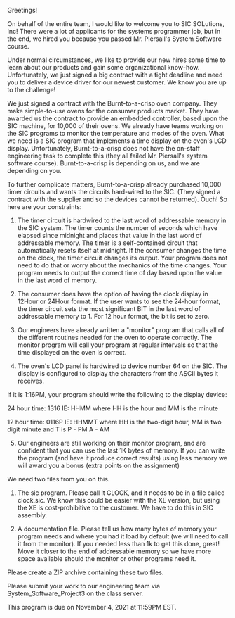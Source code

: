 Greetings!

On behalf of the entire team, I would like to welcome you to SIC SOLutions, Inc! There were a lot of applicants for the systems programmer job, but in the end, we hired you because you passed Mr. Piersall's System Software course. 

Under normal circumstances, we like to provide our new hires some time to learn about our products and gain some organizational know-how. Unfortunately, we just signed a big contract with a tight deadline and need you to deliver a device driver for our newest customer.  We know you are up to the challenge!

We just signed a contract with the Burnt-to-a-crisp oven company.  They make simple-to-use ovens for the consumer products market.  They have awarded us the contract to provide an embedded controller, based upon the SIC machine, for 10,000 of their ovens. We already have teams working on the SIC programs to monitor the temperature and modes of the oven.  What we need is a SIC program that implements a time display on the oven's LCD display. Unfortunately, Burnt-to-a-crisp does not have the on-staff engineering task to complete this (they all failed Mr. Piersall's system software course). Burnt-to-a-crisp is depending on us, and we are depending on you.

To further complicate matters, Burnt-to-a-crisp already purchased 10,000 timer circuits and wants the circuits hard-wired to the SIC. (They signed a contract with the supplier and so the devices cannot be returned). Ouch! So here are your constraints:

 

1. The timer circuit is hardwired to the last word of addressable memory in the SIC system. The timer counts the number of seconds which have elapsed since midnight and places that value in the last word of addressable memory.  The timer is a self-contained circuit that automatically resets itself at midnight.  If the consumer changes the time on the clock, the timer circuit changes its output. Your program does not need to do that or worry about the mechanics of the time changes. Your program needs to output the correct time of day based upon the value in the last word of memory.

2. The consumer does have the option of having the clock display in 12Hour or 24Hour format. If the user wants to see the 24-hour format, the timer circuit sets the most significant BIT in the last word of addressable memory to 1. For 12 hour format, the bit is set to zero.

3. Our engineers have already written a "monitor" program that calls all of the different routines needed for the oven to operate correctly. The monitor program will call your program at regular intervals so that the time displayed on the oven is correct. 

4. The oven's LCD panel is hardwired to device number 64 on the SIC. The display is configured to display the characters from the ASCII bytes it receives. 

If it is 1:16PM, your program should write the following to the display device:

24 hour time:   1316  IE:  HHMM    where HH is the hour and MM is the minute

12 hour time:   0116P  IE: HHMMT where HH is the two-digit hour, MM is two digit minute and T is P - PM A - AM

5. Our engineers are still working on their monitor program, and are confident that you can use the last 1K bytes of memory. If you can write the program (and have it produce correct results) using less memory we will award you a bonus (extra points on the assignment)

 

We need two files from you on this.

1. The sic program. Please call it CLOCK, and it needs to be in a file called clock.sic. We know this could be easier with the XE version, but using the XE is cost-prohibitive to the customer. We have to do this in SIC assembly. 

2. A documentation file.  Please tell us how many bytes of memory your program needs and where you had it load by default (we will need to call it from the monitor). If you needed less than 1k to get this done, great!   Move it closer to the end of addressable memory so we have more space available should the monitor or other programs need it.

Please create a ZIP archive containing these two files.

Please submit your work to our engineering team via System_Software_Project3 on the class server.

This program is due on November 4, 2021 at 11:59PM EST.
